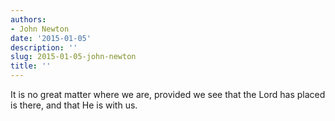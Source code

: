 ```yaml
---
authors:
- John Newton
date: '2015-01-05'
description: ''
slug: 2015-01-05-john-newton
title: ''
---
```

It is no great matter where we are, provided we see that the Lord has placed is there, and that He is with us.



